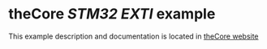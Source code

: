 # theCore _STM32 EXTI_ example

This example description and documentation is located in [theCore website](https://forgge.github.io/theCore/examples.html#stm32f4-discovery-and-external-interrupts-from-user-button)
